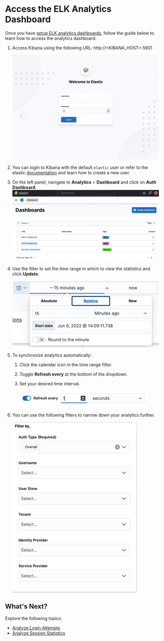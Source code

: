 # Access the ELK Analytics Dashboard

Once you have [setup ELK analytics dashboards](../../../deploy/elk-analytics-installation-guide), follow the guide below to learn how to access the analytics dashboard.

1.  Access Kibana using the following URL:
    http://<KIBANA\_HOST\>:5601

    ![](../../assets/img/elk-analytics/accessing-analytics-dashboard/accessing-analytics-dashboard-1.png) 

2.  You can login to Kibana with the default `elastic` user or refer to the elastic [documentation](https://www.elastic.co/guide/en/elasticsearch/reference/current/users-command.html) and learn how to create a new user.

3.  On the left panel, navigate to **Analytics** > **Dashboard** and click on **Auth Dashboard**.  
    ![](../../assets/img/elk-analytics/accessing-analytics-dashboard/accessing-analytics-dashboard-2.png) 

    <!-- Use the navigation panel to explore other dashboards and Kibana features. -->

    <!-- ![](../../assets/img/elk-analytics/accessing-analytics-dashboard/accessing-analytics-dashboard-3.png)  -->

4.  Use the filter to set the time range in which to view the statistics and click **Update**.

    ![](../../assets/img/elk-analytics/accessing-analytics-dashboard/accessing-analytics-dashboard-5.png) 

5.  To synchronize analytics automatically:
    1. Click the calendar icon in the time range filter.
    2. Toggle **Refresh every** at the bottom of the dropdown.
    3. Set your desired time interval.

        ![](../../assets/img/elk-analytics/accessing-analytics-dashboard/accessing-analytics-dashboard-6.png)

6. You can use the following filters to narrow down your analytics further.

    ![](../../assets/img/elk-analytics/accessing-analytics-dashboard/accessing-analytics-dashboard-7.png)


## What's Next?

Explore the following topics:

   -   [Analyze Login Attempts](../elk-analyzing-login-attempts)
   -   [Analyze Session Statistics](../elk-analyzing-session-statistics)